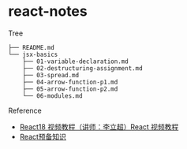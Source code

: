 # react-notes
Tree
```
├── README.md
└── jsx-basics
    ├── 01-variable-declaration.md
    ├── 02-destructuring-assignment.md
    ├── 03-spread.md
    ├── 04-arrow-function-p1.md
    ├── 05-arrow-function-p2.md
    └── 06-modules.md
```
Reference
- [React18 视频教程（讲师：李立超）React 视频教程](https://www.bilibili.com/video/BV1bS4y1b7NV/?p=5&spm_id_from=pageDriver&vd_source=6145bca5bc5612c5da7202b32d7ded7b)
- [React预备知识](https://www.lilichao.com/index.php/2022/03/18/react%e9%a2%84%e5%a4%87%e7%9f%a5%e8%af%86/)